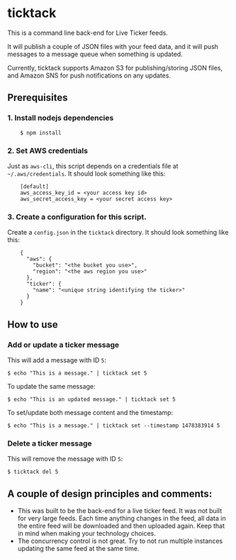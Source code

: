 # ticktack

This is a command line back-end for Live Ticker feeds.

It will publish a couple of JSON files with your feed data, and it will
push messages to a message queue when something is updated.

Currently, ticktack supports Amazon S3 for publishing/storing JSON files,
and Amazon SNS for push notifications on any updates.

## Prerequisites

### 1. Install nodejs dependencies

		$ npm install

### 2. Set AWS credentials

Just as `aws-cli`, this script depends on a credentials file at
`~/.aws/credentials`. It should look something like this:

		[default]
		aws_access_key_id = <your access key id>
		aws_secret_access_key = <your secret access key>


### 3. Create a configuration for this script.

Create a `config.json` in the `ticktack` directory. It should look something
like this:

		{
		  "aws": {
			"bucket": "<the bucket you use>",
			"region": "<the aws region you use>"
		  },
		  "ticker": {
			"name": "<unique string identifying the ticker>"
		  }
		}

## How to use

### Add or update a ticker message

This will add a message with ID `5`:

	$ echo "This is a message." | ticktack set 5

To update the same message:

	$ echo "This is an updated message." | ticktack set 5

To set/update both message content and the timestamp:

	$ echo "This is a message." | ticktack set --timestamp 1478383914 5

### Delete a ticker message

This will remove the message with ID `5`:

	$ ticktack del 5

## A couple of design principles and comments:

* This was built to be the back-end for a live ticker feed. It was not built
for very large feeds. Each time anything changes in the feed, all data in the
entire feed will be downloaded and then uploaded again. Keep that in mind when
making your technology choices.
* The concurrency control is not great. Try to not run multiple instances
updating the same feed at the same time.

